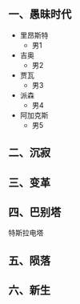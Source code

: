 ## 一、愚昧时代

- 里昂斯特
  - 男1
- 吉奥
  - 男2 
- 贾瓦
  - 男3
- 派森
  - 男4
- 阿加克斯
  - 男5

## 二、沉寂

## 三、变革

## 四、巴别塔

特斯拉电塔

## 五、陨落

## 六、新生